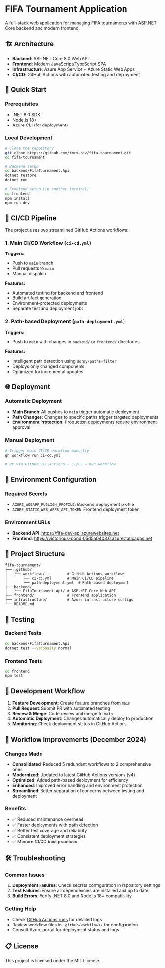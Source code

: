 # FIFA Tournament Application

A full-stack web application for managing FIFA tournaments with ASP.NET Core backend and modern frontend.

## 🏗️ Architecture

- **Backend**: ASP.NET Core 8.0 Web API
- **Frontend**: Modern JavaScript/TypeScript SPA
- **Infrastructure**: Azure App Service + Azure Static Web Apps
- **CI/CD**: GitHub Actions with automated testing and deployment

## 🚀 Quick Start

### Prerequisites
- .NET 8.0 SDK
- Node.js 18+
- Azure CLI (for deployment)

### Local Development

```bash
# Clone the repository
git clone https://github.com/tmrx-dev/fifa-tournament.git
cd fifa-tournament

# Backend setup
cd backend/FifaTournament.Api
dotnet restore
dotnet run

# Frontend setup (in another terminal)
cd frontend
npm install
npm run dev
```

## 🔄 CI/CD Pipeline

The project uses two streamlined GitHub Actions workflows:

### 1. Main CI/CD Workflow (`ci-cd.yml`)
**Triggers:**
- Push to `main` branch
- Pull requests to `main`
- Manual dispatch

**Features:**
- Automated testing for backend and frontend
- Build artifact generation
- Environment-protected deployments
- Separate test and deployment jobs

### 2. Path-based Deployment (`path-deployment.yml`)
**Triggers:**
- Push to `main` with changes in `backend/` or `frontend/` directories

**Features:**
- Intelligent path detection using `dorny/paths-filter`
- Deploys only changed components
- Optimized for incremental updates

## 🌐 Deployment

### Automatic Deployment
- **Main Branch**: All pushes to `main` trigger automatic deployment
- **Path Changes**: Changes to specific paths trigger targeted deployments
- **Environment Protection**: Production deployments require environment approval

### Manual Deployment
```bash
# Trigger main CI/CD workflow manually
gh workflow run ci-cd.yml

# Or via GitHub UI: Actions → CI/CD → Run workflow
```

## 🔧 Environment Configuration

### Required Secrets
- `AZURE_WEBAPP_PUBLISH_PROFILE`: Backend deployment profile
- `AZURE_STATIC_WEB_APPS_API_TOKEN`: Frontend deployment token

### Environment URLs
- **Backend API**: https://fifa-dev-api.azurewebsites.net
- **Frontend**: https://victorious-pond-05d5a0403.6.azurestaticapps.net

## 📁 Project Structure

```
fifa-tournament/
├── .github/
│   └── workflows/          # GitHub Actions workflows
│       ├── ci-cd.yml       # Main CI/CD pipeline
│       └── path-deployment.yml  # Path-based deployment
├── backend/
│   └── FifaTournament.Api/ # ASP.NET Core Web API
├── frontend/               # Frontend application
├── infrastructure/         # Azure infrastructure configs
└── README.md
```

## 🧪 Testing

### Backend Tests
```bash
cd backend/FifaTournament.Api
dotnet test --verbosity normal
```

### Frontend Tests
```bash
cd frontend
npm test
```

## 📝 Development Workflow

1. **Feature Development**: Create feature branches from `main`
2. **Pull Request**: Submit PR with automated testing
3. **Review & Merge**: Code review and merge to `main`
4. **Automatic Deployment**: Changes automatically deploy to production
5. **Monitoring**: Check deployment status in GitHub Actions

## 🔄 Workflow Improvements (December 2024)

### Changes Made
- **Consolidated**: Reduced 5 redundant workflows to 2 comprehensive ones
- **Modernized**: Updated to latest GitHub Actions versions (v4)
- **Optimized**: Added path-based deployment for efficiency
- **Enhanced**: Improved error handling and environment protection
- **Streamlined**: Better separation of concerns between testing and deployment

### Benefits
- ✅ Reduced maintenance overhead
- ✅ Faster deployments with path detection
- ✅ Better test coverage and reliability
- ✅ Consistent deployment strategies
- ✅ Modern CI/CD best practices

## 🛠️ Troubleshooting

### Common Issues
1. **Deployment Failures**: Check secrets configuration in repository settings
2. **Test Failures**: Ensure all dependencies are installed and up to date
3. **Build Errors**: Verify .NET 8.0 and Node.js 18+ compatibility

### Getting Help
- Check [GitHub Actions runs](https://github.com/tmrx-dev/fifa-tournament/actions) for detailed logs
- Review workflow files in `.github/workflows/` for configuration
- Consult Azure portal for deployment status and logs

## 📋 License

This project is licensed under the MIT License.
